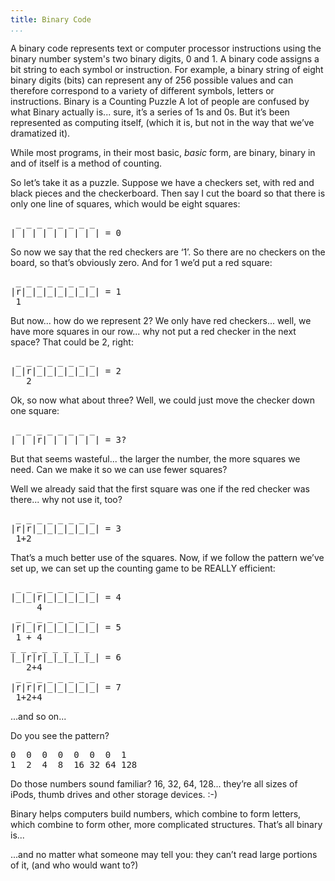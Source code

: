 ```yaml
---
title: Binary Code
...
```


<Definition source="Wikipedia" href="http://en.wikipedia.org/wiki/Binary_code">
A binary code represents text or computer processor instructions using the binary number system's two binary digits, 0 and 1. A binary code assigns a bit string to each symbol or instruction. For example, a binary string of eight binary digits (bits) can represent any of 256 possible values and can therefore correspond to a variety of different symbols, letters or instructions.
</Definition>

<Metaphor id="counting-puzzle">
<M4Title>Binary is a Counting Puzzle</M4Title>
A lot of people are confused by what Binary actually is... sure, it’s a series of 1s and 0s. But it’s been represented as computing itself, (which it is, but not in the way that we’ve dramatized it).

While most programs, in their most basic, *basic* form, are binary, binary in and of itself is a method of counting.

So let’s take it as a puzzle.  Suppose we have a checkers set, with red and black pieces and the checkerboard.  Then say I cut the board so that there is only one line of squares, which would be eight squares:

<pre>
 _ _ _ _ _ _ _ _
|_|_|_|_|_|_|_|_| = 0
</pre>

So now we say that the red checkers are ‘1’. So there are no checkers on the board, so that’s obviously zero. And for 1 we’d put a red square:

<pre>
 _ _ _ _ _ _ _ _
|r|_|_|_|_|_|_|_| = 1
 1
</pre>

But now... how do we represent 2? We only have red checkers... well, we have more squares in our row... why not put a red checker in the next space?  That could be 2, right:

<pre>
 _ _ _ _ _ _ _ _
|_|r|_|_|_|_|_|_| = 2
   2
</pre>

Ok, so now what about three?  Well, we could just move the checker down one square:

<pre>
 _ _ _ _ _ _ _ _
|_|_|r|_|_|_|_|_| = 3?
</pre>

But that seems wasteful... the larger the number, the more squares we need.  Can we make it so we can use fewer squares?

Well we already said that the first square was one if the red checker was there... why not use it, too?

<pre>
 _ _ _ _ _ _ _ _
|r|r|_|_|_|_|_|_| = 3
 1+2
</pre>

That’s a much better use of the squares.  Now, if we follow the pattern we’ve set up, we can set up the counting game to be REALLY efficient:

<pre>
 _ _ _ _ _ _ _ _
|_|_|r|_|_|_|_|_| = 4
     4
 _ _ _ _ _ _ _ _
|r|_|r|_|_|_|_|_| = 5
 1 + 4
_ _ _ _ _ _ _ _
|_|r|r|_|_|_|_|_| = 6
   2+4
 _ _ _ _ _ _ _ _
|r|r|r|_|_|_|_|_| = 7
 1+2+4
</pre>

...and so on...

Do you see the pattern?

<pre>
0  0  0  0  0  0  0  1
1  2  4  8  16 32 64 128
</pre>

Do those numbers sound familiar?  16, 32, 64, 128... they’re all sizes of iPods, thumb drives and other storage devices. :-)

Binary helps computers build numbers, which combine to form letters, which combine to form other, more complicated structures.  That’s all binary is...

...and no matter what someone may tell you: they can’t read large portions of it, (and who would want to?)  
<M4Author handle="clintandrewhall" href="http://www.github.com/clintandrewhall" />
</Metaphor>
